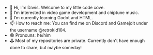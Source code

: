 - 👋 Hi, I’m Davis. Welcome to my little code cove.
- 👀 I’m interested in video game development and chiptune music.
- 🌱 I’m currently learning Godot and HTML.
- 📫 How to reach me: You can find me on Discord and Gamejolt under the username @retrokid104.
- 😄 Pronouns: he/him
- 🕹️ Most of my repositories are private. Currently don't have enough done to share, but maybe someday!
<!---
TheRetroKid/TheRetroKid is a ✨ special ✨ repository because its `README.md` (this file) appears on your GitHub profile.
You can click the Preview link to take a look at your changes.
--->
